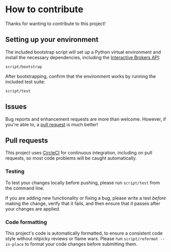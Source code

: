 # How to contribute

Thanks for wanting to contribute to this project!

## Setting up your environment

The included bootstrap script will set up a Python virtual environment and install the necessary dependencies, including the [Interactive Brokers API](http://interactivebrokers.github.io):

```
script/bootstrap
```

After bootstrapping, confirm that the environment works by running the included test suite:

```
script/test
```

## Issues

Bug reports and enhancement requests are more than welcome. However, if you're able to, a [pull request](#pull-requests) is much better!

## Pull requests

This project uses [CircleCI](https://circleci.com/gh/jspahrsummers/bankroll/tree/master) for continuous integration, including on pull requests, so most code problems will be caught automatically.

### Testing

To test your changes locally before pushing, please run `script/test` from the command line.

If you are adding new functionality or fixing a bug, please write a test _before_ making the change, verify that it fails, and then ensure that it passes after your changes are applied.

### Code formatting

This project's code is automatically formatted, to ensure a consistent code style without nitpicky reviews or flame wars. Please run `script/reformat --in-place` to format your code changes before submitting them.
